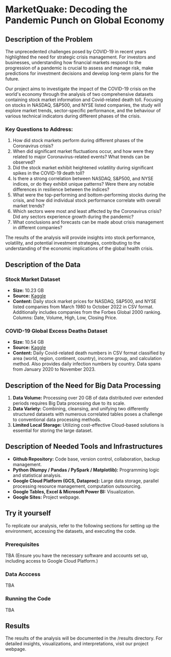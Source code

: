 # MarketQuake: Decoding the Pandemic Punch on Global Economy

## Description of the Problem

The unprecedented challenges posed by COVID-19 in recent years highlighted the need for strategic crisis management. For investors and businesses, understanding how financial markets respond to the progression of a pandemic is crucial to assess and manage risk, make predictions for investment decisions and develop long-term plans for the future.

Our project aims to investigate the impact of the COVID-19 crisis on the world's economy through the analysis of two comprehensive datasets containing stock market information and Covid-related death toll. Focusing on stocks in NASDAQ, S&P500, and NYSE listed companies, the study will explore market trends, sector-specific performance, and the behaviour of various technical indicators during different phases of the crisis. 

### Key Questions to Address:
1. How did stock markets perform during different phases of the Coronavirus crisis?
2. When did significant market fluctuations occur, and how were they related to major Coronavirus-related events?  What trends can be observed?
3. Did the stock market exhibit heightened volatility during significant spikes in the COVID-19 death toll?
4. Is there a strong correlation between NASDAQ, S&P500, and NYSE indices, or do they exhibit unique patterns? Were there any notable differences in resilience between the indices?
5. What were the top-performing and bottom-performing stocks during the crisis, and how did individual stock performance correlate with overall market trends?
6. Which sectors were most and least affected by the Coronavirus crisis? Did any sectors experience growth during the pandemic?
7. What conclusions and forecasts can be made about crisis management in different companies?

The results of the analysis will provide insights into stock performance, volatility, and potential investment strategies, contributing to the understanding of the economic implications of the global health crisis.

## Description of the Data

### Stock Market Dataset
- **Size:** 10.23 GB
- **Source:** [Kaggle](https://www.kaggle.com/datasets/paultimothymooney/stock-market-data)
- **Content:** Daily stock market prices for NASDAQ, S&P500, and NYSE listed companies from March 1980 to October 2022 in CSV format. Additionally includes companies from the Forbes Global 2000 ranking. Columns: Date, Volume, High, Low, Closing Price.

### COVID-19 Global Excess Deaths Dataset
- **Size:** 10.54 GB
- **Source:** [Kaggle](https://www.kaggle.com/datasets/joebeachcapital/covid19-global-excess-deaths-daily-updates)
- **Content:** Daily Covid-related death numbers in CSV format classified by area (world, region, continent, country), income group, and calculation method. Also provides daily infection numbers by country. Data spans from January 2020 to November 2023.

## Description of the Need for Big Data Processing

1. **Data Volume:** Processing over 20 GB of data distributed over extended periods requires Big Data processing due to its scale.
2. **Data Variety:** Combining, cleansing, and unifying two differently structured datasets with numerous correlated tables poses a challenge to conventional data processing methods.
3. **Limited Local Storage:** Utilizing cost-effective Cloud-based solutions is essential for storing the large dataset.

## Description of Needed Tools and Infrastructures

- **Github Repository:** Code base, version control, collaboration, backup management.
- **Python (Numpy / Pandas / PySpark / Matplotlib):** Programming logic and statistical analysis.
- **Google Cloud Platform (GCS, Dataproc):** Large data storage, parallel processing resource management, computation outsourcing.
- **Google Tables, Excel & Microsoft Power BI:** Visualization.
- **Google Sites:** Project webpage.

## Try it yourself
To replicate our analysis, refer to the following sections for setting up the environment, accessing the datasets, and executing the code.

### Prerequisites
TBA (Ensure you have the necessary software and accounts set up, including access to Google Cloud Platform.)

### Data Acccess
TBA

### Running the Code
TBA

## Results
The results of the analysis will be documented in the /results directory. For detailed insights, visualizations, and interpretations, visit our project webpage.
